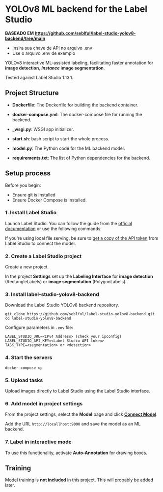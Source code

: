 # YOLOv8 ML backend for the Label Studio

**BASEADO EM https://github.com/seblful/label-studio-yolov8-backend/tree/main**

- Insira sua chave de API no arquivo .env
- Use o arquivo .env de exemplo

YOLOv8 interactive ML-assisted labeling, facilitating faster 
annotation for **image detection**, ***instance* image segmentation**.

Tested against Label Studio 1.13.1.

## Project Structure

- **Dockerfile**: The Dockerfile for building the backend container.

- **docker-compose.yml**: The docker-compose file for running the backend.

- **_wsgi.py**: WSGI app initializer.

- **start.sh**: bash script to start the whole process.

- **model.py**: The Python code for the ML backend model.

- **requirements.txt**: The list of Python dependencies for the backend.

## Setup process

Before you begin:
* Ensure git is installed
* Ensure Docker Compose is installed.


### 1. Install Label Studio

Launch Label Studio. You can follow the guide from the [official documentation](https://labelstud.io/guide/install.html) or use the following commands:


If you're using local file serving, be sure to [get a copy of the API token](https://labelstud.io/guide/user_account#Access-token) from
Label Studio to connect the model.

### 2. Create a Label Studio project

Create a new project.

In the project **Settings** set up the **Labeling Interface** for **image detection** (RectangleLabels) or **image segmentation** (PolygonLabels). 

### 3. Install label-studio-yolov8-backend

Download the Label Studio YOLOv8 backend repository.
   ```
   git clone https://github.com/seblful/label-studio-yolov8-backend.git
   cd label-studio-yolov8-backend
   ```

Configure parameters in `.env` file:

   ```
   LABEL_STUDIO_URL=<IPv4 Address> (check your ipconfig)
   LABEL_STUDIO_API_KEY=<Label Studio API token>
   TASK_TYPE=<segmentation> or <detection>
   ```

### 4. Start the servers

   ```
   docker compose up
   ```

### 5. Upload tasks

   Upload images directly to Label Studio using the Label Studio interface.


### 6. Add model in project settings

From the project settings, select the **Model** page and click [**Connect Model**](https://labelstud.io/guide/ml#Connect-the-model-to-Label-Studio).

   Add the URL `http://locallhost:9090` and save the model as an ML backend.

### 7. Label in interactive mode

To use this functionality, activate **Auto-Annotation** for drawing boxes.


## Training

Model training is **not included** in this project. This will probably be added later.
